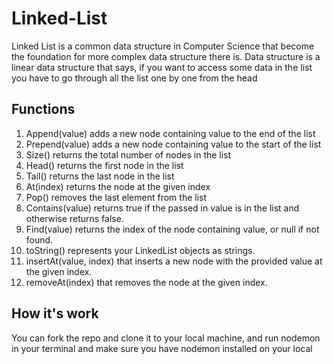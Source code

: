 # Linked-List
Linked List is a common data structure in Computer Science that become the foundation for more complex data structure there is. Data structure is a linear data structure that says, if you want to access some data in the list you have to go through all the list one by one from the head

## Functions 
1. Append(value) adds a new node containing value to the end of the list
2. Prepend(value) adds a new node containing value to the start of the list
3. Size() returns the total number of nodes in the list
4. Head() returns the first node in the list
5. Tail() returns the last node in the list
6. At(index) returns the node at the given index
7. Pop() removes the last element from the list
8. Contains(value) returns true if the passed in value is in the list and otherwise returns false.
9. Find(value) returns the index of the node containing value, or null if not found.
10. toString() represents your LinkedList objects as strings.
11. insertAt(value, index) that inserts a new node with the provided value at the given index.
12. removeAt(index) that removes the node at the given index.

## How it's work
You can fork the repo and clone it to your local machine, and run nodemon in your terminal and make sure you have nodemon installed on your local